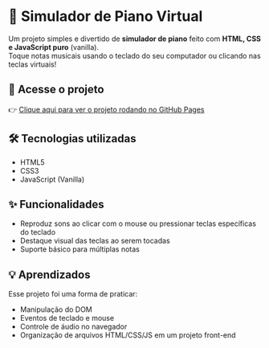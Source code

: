 # 🎹 Simulador de Piano Virtual

Um projeto simples e divertido de **simulador de piano** feito com **HTML, CSS e JavaScript puro** (vanilla).  
Toque notas musicais usando o teclado do seu computador ou clicando nas teclas virtuais!

## 🔗 Acesse o projeto

👉 [Clique aqui para ver o projeto rodando no GitHub Pages](https://seu-usuario.github.io/nome-do-repo)

## 🛠 Tecnologias utilizadas

- HTML5  
- CSS3  
- JavaScript (Vanilla)

## ✨ Funcionalidades

- Reproduz sons ao clicar com o mouse ou pressionar teclas específicas do teclado
- Destaque visual das teclas ao serem tocadas
- Suporte básico para múltiplas notas

## 💡 Aprendizados

Esse projeto foi uma forma de praticar:
- Manipulação do DOM
- Eventos de teclado e mouse
- Controle de áudio no navegador
- Organização de arquivos HTML/CSS/JS em um projeto front-end
